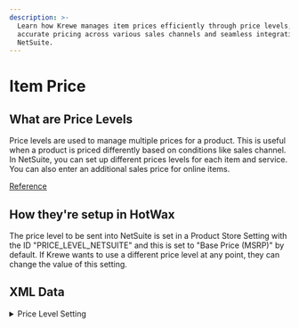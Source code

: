 ```yaml
---
description: >-
  Learn how Krewe manages item prices efficiently through price levels, ensuring
  accurate pricing across various sales channels and seamless integration with
  NetSuite.
---
```


# Item Price

## What are Price Levels

Price levels are used to manage multiple prices for a product. This is useful when a product is priced differently based on conditions like sales channel. In NetSuite, you can set up different prices levels for each item and service. You can also enter an additional sales price for online items.

[Reference](\(https:/docs.oracle.com/en/cloud/saas/netsuite/ns-online-help/section\_N2181607.html#Using-Multiple-Pricing\))

## How they're setup in HotWax

The price level to be sent into NetSuite is set in a Product Store Setting with the ID "PRICE\_LEVEL\_NETSUITE" and this is set to "Base Price (MSRP)" by default. If Krewe wants to use a different price level at any point, they can change the value of this setting.

## XML Data

<details>

<summary>Price Level Setting</summary>

```xml
<Enumeration description="Price Level to be sent into Netsuite" enumId="PRICE_LEVEL_NETSUITE" enumName="Price Level Netsuite" enumTypeId="PROD_STR_STNG" />
<ProductStoreSetting fromDate="2023-06-22 05:24:22.82" productStoreId="STORE" settingTypeEnumId="PRICE_LEVEL_NETSUITE" settingValue="Base Price (MSRP)" />
```

</details>
